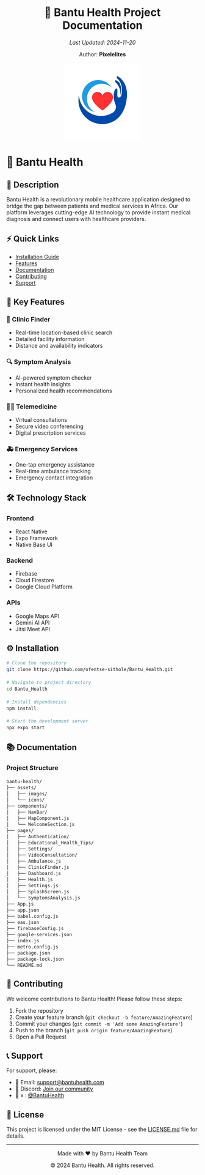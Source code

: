 <div align="center">
  <h1>🌟 Bantu Health Project Documentation</h1>
  <p><em>Last Updated: 2024-11-20</em></p>
  <p>Author: <strong>Pixelelites</strong></p>
</div>

<div align="center">
  <img src="./assets/icon.png" alt="Bantu Health Logo" width="200"/>
</div>

# 📱 Bantu Health

## 📖 Description
Bantu Health is a revolutionary mobile healthcare application designed to bridge the gap between patients and medical services in Africa. Our platform leverages cutting-edge AI technology to provide instant medical diagnosis and connect users with healthcare providers.

## ⚡ Quick Links
- [Installation Guide](#installation)
- [Features](#features)
- [Documentation](#documentation)
- [Contributing](#contributing)
- [Support](#support)

## 🎯 Key Features

### 🏥 Clinic Finder
- Real-time location-based clinic search
- Detailed facility information
- Distance and availability indicators

### 🔍 Symptom Analysis
- AI-powered symptom checker
- Instant health insights
- Personalized health recommendations

### 👨‍⚕️ Telemedicine
- Virtual consultations
- Secure video conferencing
- Digital prescription services

### 🚑 Emergency Services
- One-tap emergency assistance
- Real-time ambulance tracking
- Emergency contact integration

## 🛠️ Technology Stack

### Frontend
- React Native
- Expo Framework
- Native Base UI

### Backend
- Firebase
- Cloud Firestore
- Google Cloud Platform

### APIs
- Google Maps API
- Gemini AI API
- Jitsi Meet API

## ⚙️ Installation

```bash
# Clone the repository
git clone https://github.com/ofentse-sithole/Bantu_Health.git

# Navigate to project directory
cd Bantu_Health

# Install dependencies
npm install

# Start the development server
npx expo start
```

## 📚 Documentation

### Project Structure
```
bantu-health/
├── assets/
│   ├── images/
│   └── icons/
├── components/
│   ├── NavBar/
│   ├── MapComponent.js
│   └── WelcomeSection.js
├── pages/
│   ├── Authentication/
│   ├── Educational_Health_Tips/
│   ├── Settings/
│   ├── VideoConsultation/
│   ├── Ambulance.js
│   ├── ClinicFinder.js
│   ├── Dashboard.js
│   ├── Health.js
│   ├── Settings.js
│   ├── SplashScreen.js
│   └── SymptomsAnalysis.js
├── App.js
├── app.json
├── babel.config.js
├── eas.json
├── firebaseConfig.js
├── google-services.json
├── index.js
├── metro.config.js
├── package.json
├── package-lock.json
└── README.md
```


## 🤝 Contributing

We welcome contributions to Bantu Health! Please follow these steps:

1. Fork the repository
2. Create your feature branch (`git checkout -b feature/AmazingFeature`)
3. Commit your changes (`git commit -m 'Add some AmazingFeature'`)
4. Push to the branch (`git push origin feature/AmazingFeature`)
5. Open a Pull Request

## 📞 Support

For support, please:
- 📧 Email: support@bantuhealth.com
- 💬 Discord: [Join our community](https://discord.gg/bantuhealth)
- 📱 x : [@BantuHealth](https://twitter.com/bantuhealth)

## 📝 License

This project is licensed under the MIT License - see the [LICENSE.md](LICENSE.md) file for details.

---

<div align="center">
  <p>Made with ❤️ by Bantu Health Team</p>
  <p>© 2024 Bantu Health. All rights reserved.</p>
</div>

